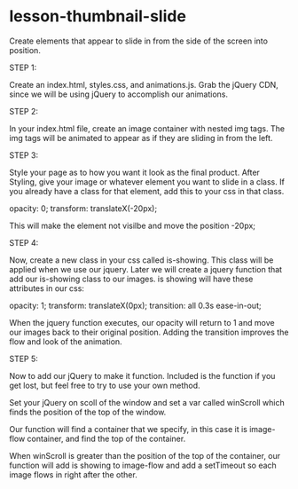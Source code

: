 # lesson-thumbnail-slide

Create elements that appear to slide in from the side of the screen into position.

STEP 1: 

Create an index.html, styles.css, and animations.js.  Grab the jQuery CDN, since we will be using 
jQuery to accomplish our animations.

STEP 2: 

In your index.html file, create an image container with nested img tags.  The img tags will be animated
to appear as if they are sliding in from the left.

STEP 3:  

Style your page as to how you want it look as the final product.  After Styling, give your image
or whatever element you want to slide in a class.  If you already have a class for that element,
add this to your css in that class.

opacity: 0;
transform: translateX(-20px);

This will make the element not visilbe and move the position -20px;

STEP 4:

Now, create a new class in your css called is-showing.  This class will be applied when we use our jquery.
Later we will create a jquery function that add our is-showing class to our images.  is showing will have these 
attributes in our css:

opacity: 1;
transform: translateX(0px);
transition: all 0.3s ease-in-out;

When the jquery function executes, our opacity will return to 1 and move our images back to their 
original position.  Adding the transition improves the flow and look of the animation.

STEP 5:  

Now to add our jQuery to make it function.  Included is the function if you get lost, but feel free to 
try to use your own method.

Set your jQuery on scoll of the window and set a var called winScroll which finds the 
position of the top of the window.

Our function will find a container that we specify, in this case it is image-flow container, and find the top of the container.

When winScroll is greater than the position of the top of the container, our function will add is showing to image-flow
and add a setTimeout so each image flows in right after the other.

<!--$(window).scroll(function(){-->

<!--  var winScroll = $(this).scrollTop();-->

<!--  if(winScroll > $('.image-flow-container').offset().top - ($(window).height() / 2)) {-->
<!--      $('.image-flow').each(function(i){-->
<!--        setTimeout(function(){-->
<!--          $('.image-flow').eq(i).addClass('is-showing');-->
<!--        }, 150 * (i+1));-->
<!--      });-->
<!--    }-->

<!--    if(winScroll > $('.fill-header').offset().top - ($(window).height() / 2)) {-->
<!--        $('.image-flow').each(function(i){-->
<!--          setTimeout(function(){-->
<!--            $('.title').eq(i).addClass('is-showing');-->
<!--          }, 150 * (i+1));-->
<!--        });-->
<!--      }-->
<!--});-->

